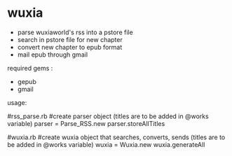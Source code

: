 # wuxia
- parse wuxiaworld's rss into a pstore file
- search in pstore file for new chapter
- convert new chapter to epub format
- mail epub through gmail

required gems :
- gepub
- gmail

usage:

#rss_parse.rb
#create parser object (titles are to be added in @works variable)
parser = Parse_RSS.new
parser.storeAllTitles

#wuxia.rb
#create wuxia object that searches, converts, sends (titles are to be added in @works variable)
wuxia = Wuxia.new
wuxia.generateAll
